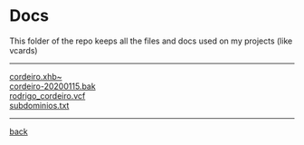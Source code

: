 # Docs
This folder of the repo keeps all the files and docs used on my projects (like vcards)

---------------------------
[cordeiro.xhb~](cordeiro.xhb~)<br>
[cordeiro-20200115.bak](cordeiro-20200115.bak)<br>
[rodrigo_cordeiro.vcf](rodrigo_cordeiro.vcf)<br>
[subdominios.txt](subdominios.txt)<br>

---------------------------

[back](../)
